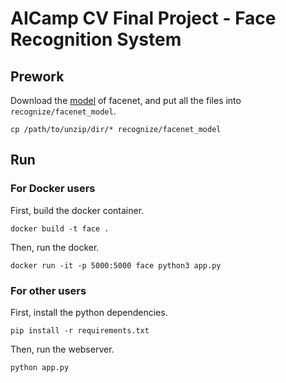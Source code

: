 # AICamp CV Final Project - Face Recognition System

## Prework

Download the [model](https://drive.google.com/open?id=1EXPBSXwTaqrSC0OhUdXNmKSh9qJUQ55-) of facenet, and put all the files into `recognize/facenet_model`.

```
cp /path/to/unzip/dir/* recognize/facenet_model
```

## Run

### For Docker users

First, build the docker container.

```
docker build -t face .
```

Then, run the docker.

```
docker run -it -p 5000:5000 face python3 app.py
```

### For other users

First, install the python dependencies.

```
pip install -r requirements.txt
```

Then, run the webserver.

```
python app.py
```
